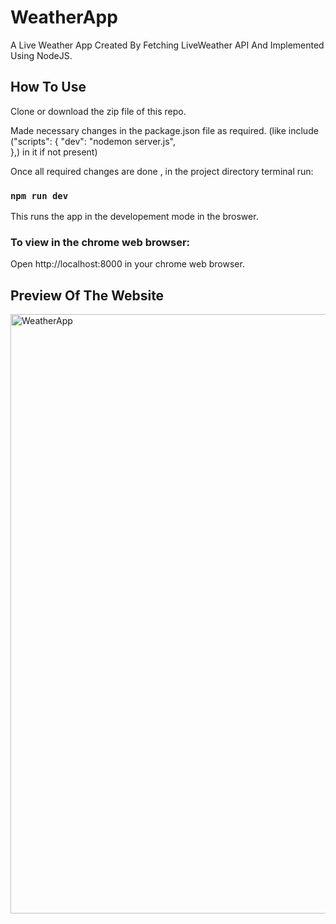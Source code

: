 # WeatherApp
A Live Weather App Created By Fetching LiveWeather API And Implemented Using NodeJS.

## How To Use
Clone or download the zip file of this repo.

Made necessary changes in the package.json file as required.
(like include ("scripts": {
       "dev": "nodemon server.js",  
  },) in it if not present)
  
  
Once all required changes are done , in the project directory terminal run:
### `npm run dev`
This runs the app in the developement mode in the broswer.

### To view in the chrome web browser:
Open http://localhost:8000 in your chrome web browser.

## Preview Of The Website
<img width="959" alt="WeatherApp" src="https://github.com/Naisargika1402/WeatherApp/assets/106147044/f13b2e55-8c07-4b8e-b16b-c713f49db928">



